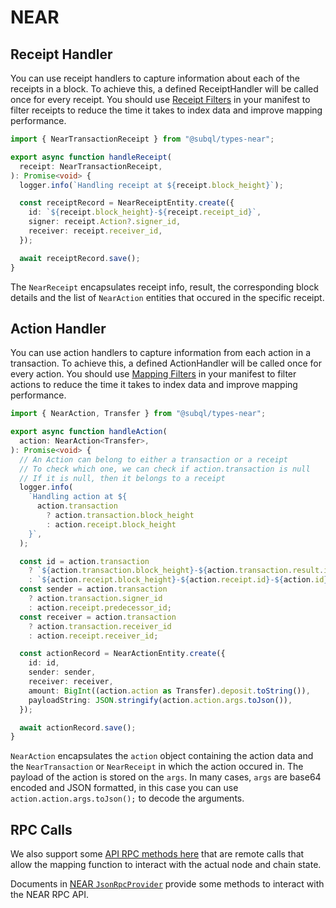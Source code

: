 # NEAR

## Receipt Handler

You can use receipt handlers to capture information about each of the receipts in a block. To achieve this, a defined ReceiptHandler will be called once for every receipt. You should use [Receipt Filters](../manifest/near.md#mapping-handlers-and-filters) in your manifest to filter receipts to reduce the time it takes to index data and improve mapping performance.

```ts
import { NearTransactionReceipt } from "@subql/types-near";

export async function handleReceipt(
  receipt: NearTransactionReceipt,
): Promise<void> {
  logger.info(`Handling receipt at ${receipt.block_height}`);

  const receiptRecord = NearReceiptEntity.create({
    id: `${receipt.block_height}-${receipt.receipt_id}`,
    signer: receipt.Action?.signer_id,
    receiver: receipt.receiver_id,
  });

  await receiptRecord.save();
}
```

The `NearReceipt` encapsulates receipt info, result, the corresponding block details and the list of `NearAction` entities that occured in the specific receipt.

## Action Handler

You can use action handlers to capture information from each action in a transaction. To achieve this, a defined ActionHandler will be called once for every action. You should use [Mapping Filters](../manifest/near.md#mapping-handlers-and-filters) in your manifest to filter actions to reduce the time it takes to index data and improve mapping performance.

```ts
import { NearAction, Transfer } from "@subql/types-near";

export async function handleAction(
  action: NearAction<Transfer>,
): Promise<void> {
  // An Action can belong to either a transaction or a receipt
  // To check which one, we can check if action.transaction is null
  // If it is null, then it belongs to a receipt
  logger.info(
    `Handling action at ${
      action.transaction
        ? action.transaction.block_height
        : action.receipt.block_height
    }`,
  );

  const id = action.transaction
    ? `${action.transaction.block_height}-${action.transaction.result.id}-${action.id}`
    : `${action.receipt.block_height}-${action.receipt.id}-${action.id}`;
  const sender = action.transaction
    ? action.transaction.signer_id
    : action.receipt.predecessor_id;
  const receiver = action.transaction
    ? action.transaction.receiver_id
    : action.receipt.receiver_id;

  const actionRecord = NearActionEntity.create({
    id: id,
    sender: sender,
    receiver: receiver,
    amount: BigInt((action.action as Transfer).deposit.toString()),
    payloadString: JSON.stringify(action.action.args.toJson()),
  });

  await actionRecord.save();
}
```

`NearAction` encapsulates the `action` object containing the action data and the `NearTransaction` or `NearReceipt` in which the action occured in. The payload of the action is stored on the `args`. In many cases, `args` are base64 encoded and JSON formatted, in this case you can use `action.action.args.toJson();` to decode the arguments.

## RPC Calls

We also support some [API RPC methods here](https://github.com/subquery/subql-near/blob/main/packages/types/src/global.ts) that are remote calls that allow the mapping function to interact with the actual node and chain state.

Documents in [NEAR `JsonRpcProvider`](https://docs.near.org/tools/near-api-js/reference/classes/providers_json_rpc_provider.JsonRpcProvider.html) provide some methods to interact with the NEAR RPC API.
